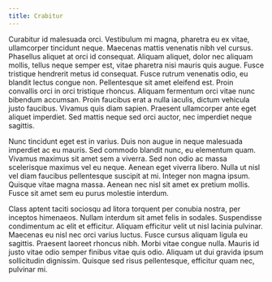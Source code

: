 ```yaml
---
title: Crabitur
---
```


Curabitur id malesuada orci. Vestibulum mi magna, pharetra eu ex vitae, ullamcorper tincidunt neque. Maecenas mattis venenatis nibh vel cursus. Phasellus aliquet at orci id consequat. Aliquam aliquet, dolor nec aliquam mollis, tellus neque semper est, vitae pharetra nisi mauris quis augue. Fusce tristique hendrerit metus id consequat. Fusce rutrum venenatis odio, eu blandit lectus congue non. Pellentesque sit amet eleifend est. Proin convallis orci in orci tristique rhoncus. Aliquam fermentum orci vitae nunc bibendum accumsan. Proin faucibus erat a nulla iaculis, dictum vehicula justo faucibus. Vivamus quis diam sapien. Praesent ullamcorper ante eget aliquet imperdiet. Sed mattis neque sed orci auctor, nec imperdiet neque sagittis.

Nunc tincidunt eget est in varius. Duis non augue in neque malesuada imperdiet ac eu mauris. Sed commodo blandit nunc, eu elementum quam. Vivamus maximus sit amet sem a viverra. Sed non odio ac massa scelerisque maximus vel eu neque. Aenean eget viverra libero. Nulla ut nisl vel diam faucibus pellentesque suscipit at mi. Integer non magna ipsum. Quisque vitae magna massa. Aenean nec nisl sit amet ex pretium mollis. Fusce sit amet sem eu purus molestie interdum.

Class aptent taciti sociosqu ad litora torquent per conubia nostra, per inceptos himenaeos. Nullam interdum sit amet felis in sodales. Suspendisse condimentum ac elit et efficitur. Aliquam efficitur velit ut nisl lacinia pulvinar. Maecenas eu nisl nec orci varius luctus. Fusce cursus aliquam ligula eu sagittis. Praesent laoreet rhoncus nibh. Morbi vitae congue nulla. Mauris id justo vitae odio semper finibus vitae quis odio. Aliquam ut dui gravida ipsum sollicitudin dignissim. Quisque sed risus pellentesque, efficitur quam nec, pulvinar mi.